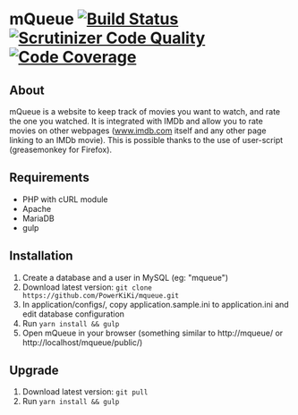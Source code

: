 # mQueue [![Build Status](https://travis-ci.com/PowerKiKi/mqueue.svg?branch=master)](https://travis-ci.com/PowerKiKi/mqueue) [![Scrutinizer Code Quality](https://scrutinizer-ci.com/g/PowerKiKi/mqueue/badges/quality-score.png?b=master)](https://scrutinizer-ci.com/g/PowerKiKi/mqueue/?branch=master) [![Code Coverage](https://scrutinizer-ci.com/g/PowerKiKi/mqueue/badges/coverage.png?b=master)](https://scrutinizer-ci.com/g/PowerKiKi/mqueue/?branch=master)

## About

mQueue is a website to keep track of movies you want to watch, and rate the one you watched. It is integrated
with IMDb and allow you to rate movies on other webpages (www.imdb.com itself and any other page linking to
an IMDb movie). This is possible thanks to the use of user-script (greasemonkey for Firefox).

## Requirements

* PHP with cURL module
* Apache
* MariaDB
* gulp

## Installation

1. Create a database and a user in MySQL (eg: "mqueue")
2. Download latest version: ``git clone https://github.com/PowerKiKi/mqueue.git``
3. In application/configs/, copy application.sample.ini to application.ini and edit database configuration
4. Run ``yarn install && gulp``
5. Open mQueue in your browser (something similar to http://mqueue/ or http://localhost/mqueue/public/)

## Upgrade

1. Download latest version: ``git pull``
2. Run ``yarn install && gulp``
